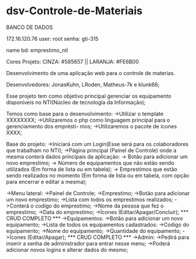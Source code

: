 # dsv-Controle-de-Materiais


BANCO DE DADOS

172.16.120.76
user: root
senha: gti-315

name bd: emprestimo_nti

Cores Projeto: CINZA: #585657 || LARANJA: #FE6B00




Desenvolvimento de uma aplicação web para o controle de materias.

Desenvolvedores: JonasKuhn, LRoden, Matheus-7k e klunk66;

Esse projeto tem como objetivo principal gerenciar os equipamento disponíveis 
no NTI(Núcleo de tecnologia da Informação);

Temos como base para o desenvolvimento:
->Utilizar o template XXXXXXXX;
->Utilizaremos o php como linguagem principal para o gerenciamento dos emprésti-
mos;
->Utilizaremos o pacote de ícones XXXX;

Base do projeto:
->Iniciará com um Login(Esse será para os colaboradores que trabalham no NTI);
->Página principal (Painel de Controle) onde a mesma conterá dados principais da aplicação:
    -> Botão para adicionar um novo emprestimo;
    -> Número de equipamentos que não estão sendo utilizados (Em forma de lista ou
       em tabela);
    -> Emprestimos que estão sendo realizados no momento (Em forma de lista ou
       em tabela, com opção para encerrar e editar a mesma);

->Menu lateral:
    ->Painel de Controle;
    ->Emprestimo;
        ->Botão para adicionar um novo emprestimo;
        ->Lista com todos os emprestimos realizados;
            ->Conterá o codigo do emprestimo;
            ->Nome da pessoa que fez o emprestimo;
            ->Data do emprestimo;
            ->Ícones (Editar/Apagar/Concluír);
        *** CRUD COMPLETO ***
    ->Equipamentos:
        ->Botão para adicionar um novo equipamento;
        ->Lista de todos os equipamentos cadastrados:
            ->Codigo do equipamento;
            ->Nome do equipamento;
            ->Quantidade do equipamento;
            ->Ícones (Editar/Apagar);
        *** CRUD COMPLETO ***
    ->Admin:
        ->Pedirá para inserir a senha de administrador para entrar nesse menu;
        ->Poderá adicionar novos logins e alterar dados do mesmo;
